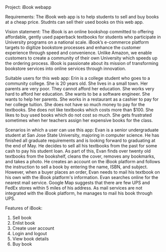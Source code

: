 Project: iBook webapp

Requirements: The iBook web app is to help students to sell and buy books at a cheap price. Studnts can sell their used books on this web app.

Vision statement: 
The iBook is an online bookshop committed to offering affordable, gently used paperback textbooks for students who participate in University programs on a national scale.  iBook’s e-commerce platform targets to digitize bookstore processes and enhance the customer experience through speed and convenience. Unlike Amazon, we enable customers to create a community of their own University which speeds up the ordering process. iBook is passionate about its mission of transforming bookstore services into online services through innovation.

Suitable users for this web app:
Erin is a college student who goes to a community college. She is 20 years old. She lives in a small town. Her parents are very poor. They cannot afford her education. She works very hard to afford her education. She wants to be a software engineer. She wants to help her parents. She works in a restaurant as a cashier to pay for her college tuition. She does not have so much money to pay for the textbooks. She does not like textbooks which costs more than $100. She likes to buy used books which do not cost so much. She gets frustrated sometimes when her teachers assign her expensive books for the class. 

Scenarios in which a user can use this app:
Evan is a senior undergraduate student at San Jose State University, majoring in computer science. He has finished all graduate requirements and is looking forward to graduating at the end of May. He decides to sell all his textbooks from the past for some cash to pay his student loan.
    As part of this, Evan finds over twenty old textbooks from the bookshelf, cleans the cover, removes any bookmarks, and takes a photo. He creates an account on the iBook platform and follows the instruction to sell a book by entering the name, ISBN, and subject. However, when a buyer places an order, Evan needs to mail his textbook on his own with the iBook platform's information. Evan searches online for the nearest mail service. Google Map suggests that there are few UPS and FedEx stores within 5 miles of his address. As mail services are not integrated with the iBook platform, he manages to mail his book through UPS.
    
 Features of iBook:
 1. Sell book
 2. Enlist book
 3. Create user account
 4. Login and logout
 5. View book details
 6. Buy book

